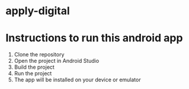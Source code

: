 # apply-digital

# Instructions to run this android app
1. Clone the repository
2. Open the project in Android Studio
3. Build the project
4. Run the project
5. The app will be installed on your device or emulator